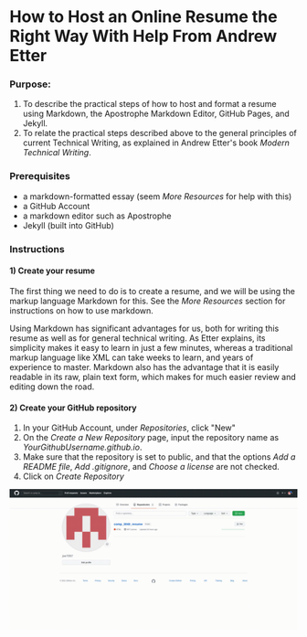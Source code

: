# How to Host an Online Resume the Right Way With Help From Andrew Etter
### Purpose:
1) To describe the practical steps of how to host and format a resume using Markdown, the Apostrophe Markdown Editor, GitHub Pages, and Jekyll.
2) To relate the practical steps described above to the general principles of current Technical Writing, as explained in Andrew Etter's book *Modern Technical Writing*.

### Prerequisites
- a markdown-formatted essay (seem *More Resources* for help with this)
- a GitHub Account
- a markdown editor such as Apostrophe
- Jekyll (built into GitHub)

### Instructions
#### 1) Create your resume
The first thing we need to do is to create a resume, and we will be using the markup language Markdown for this. See the *More Resources* section for instructions on how to use markdown.

Using Markdown has significant advantages for us, both for writing this resume as well as for general technical writing. As Etter explains, its simplicity makes it easy to learn in just a few minutes, whereas a traditional markup language like XML can take weeks to learn, and years of experience to master. Markdown also has the advantage that it is easily readable in its raw, plain text form, which makes for much easier review and editing down the road. 

#### 2) Create your GitHub repository

1) In your GitHub Account, under *Repositories*, click "New"
2) On the *Create a New Repository* page, input the repository name as *YourGithubUsername.github.io*.
3) Make sure that the repository is set to public, and that the options *Add a README file*, *Add .gitignore*, and *Choose a license* are not checked.
4) Click on *Create Repository*

![Gif showing how to create repository](https://github.com/joe7057/joe7057.github.io/blob/main/create%20a%20repository%20named%20as%20yourgithubusername.github.io.gif?raw=true)

















